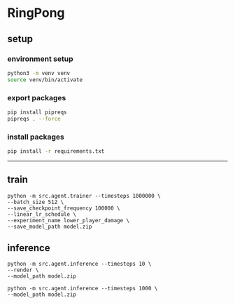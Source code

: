 # RingPong

## setup
### environment setup

```bash
python3 -m venv venv
source venv/bin/activate
```

### export packages
```bash
pip install pipreqs
pipreqs . --force
```

### install packages
```bash
pip install -r requirements.txt
```

--------------

## train
```
python -m src.agent.trainer --timesteps 1000000 \
--batch_size 512 \
--save_checkpoint_frequency 100000 \
--linear_lr_schedule \
--experiment_name lower_player_damage \
--save_model_path model.zip
```

## inference
```
python -m src.agent.inference --timesteps 10 \
--render \
--model_path model.zip

python -m src.agent.inference --timesteps 1000 \
--model_path model.zip
```
